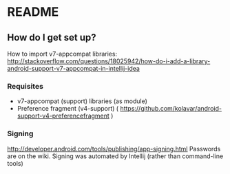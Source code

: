 # README #
## How do I get set up? ##
How to import v7-appcompat libraries:
http://stackoverflow.com/questions/18025942/how-do-i-add-a-library-android-support-v7-appcompat-in-intellij-idea

### Requisites ###
* v7-appcompat (support) libraries (as module)
* Preference fragment (v4-support) ( https://github.com/kolavar/android-support-v4-preferencefragment )

### Signing ###
http://developer.android.com/tools/publishing/app-signing.html
Passwords are on the wiki.
Signing was automated by Intellij (rather than command-line tools)
